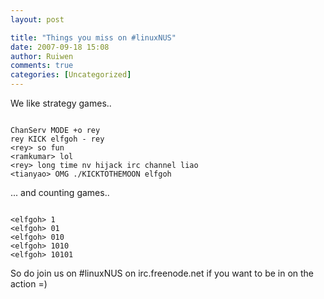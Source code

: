 ```yaml
---
layout: post

title: "Things you miss on #linuxNUS"
date: 2007-09-18 15:08
author: Ruiwen
comments: true
categories: [Uncategorized]
---
```

We like strategy games..

<code>
ChanServ MODE +o rey
rey KICK elfgoh - rey
&#60;rey&#62; so fun
&#60;ramkumar&#62; lol
&#60;rey&#62; long time nv hijack irc channel liao
&#60;tianyao&#62; OMG ./KICKTOTHEMOON elfgoh
</code>

... and counting games..

<code>
&#60;elfgoh&#62; 1
&#60;elfgoh&#62; 01
&#60;elfgoh&#62; 010
&#60;elfgoh&#62; 1010
&#60;elfgoh&#62; 10101
</code>

So do join us on #linuxNUS on irc.freenode.net if you want to be in on the action =)
